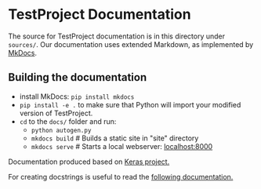 # TestProject Documentation

The source for TestProject documentation is in this directory under `sources/`.
Our documentation uses extended Markdown, as implemented by [MkDocs](http://mkdocs.org).

## Building the documentation

- install MkDocs: `pip install mkdocs` 
- `pip install -e .` to make sure that Python will import your modified version of TestProject.
- `cd` to the `docs/` folder and run:
    - `python autogen.py`
    - `mkdocs build`    # Builds a static site in "site" directory
    - `mkdocs serve`    # Starts a local webserver:  [localhost:8000](http://127.0.0.1:8000)
    

Documentation produced based on [Keras project.](https://github.com/keras-team/keras/blob/master/keras) 

For creating docstrings is useful to read the [following documentation.](https://numpydoc.readthedocs.io/en/latest/format.html#docstring-standard)